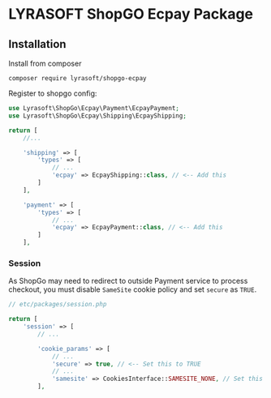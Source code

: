 # LYRASOFT ShopGO Ecpay Package

## Installation

Install from composer

```shell
composer require lyrasoft/shopgo-ecpay
```

Register to shopgo config:

```php
use Lyrasoft\ShopGo\Ecpay\Payment\EcpayPayment;
use Lyrasoft\ShopGo\Ecpay\Shipping\EcpayShipping;

return [
    //...

    'shipping' => [
        'types' => [
            // ...
            'ecpay' => EcpayShipping::class, // <-- Add this
        ]
    ],

    'payment' => [
        'types' => [
            // ...
            'ecpay' => EcpayPayment::class, // <-- Add this
        ]
    ],
```

### Session

As ShopGo may need to redirect to outside Payment service to process checkout, you must disable `SameSite` cookie policy
and set `secure` as `TRUE`.

```php
// etc/packages/session.php

return [
    'session' => [
        // ...

        'cookie_params' => [
            // ...
            'secure' => true, // <-- Set this to TRUE
            // ...
            'samesite' => CookiesInterface::SAMESITE_NONE, // Set this to `SAMESITE_NONE`
        ],
```
